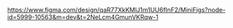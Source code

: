 https://www.figma.com/design/qaR77XkKMlJ1m1UU6fInF2/MiniFigs?node-id=5999-10563&m=dev&t=2NeLcm4GmunVKRqw-1
